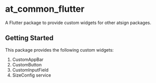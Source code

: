 # at_common_flutter

A Flutter package to provide custom widgets for other atsign packages.

## Getting Started

This package provides the following custom widgets:
1. CustomAppBar
2. CustomButton
3. CustomInputField
4. SizeConfig service
